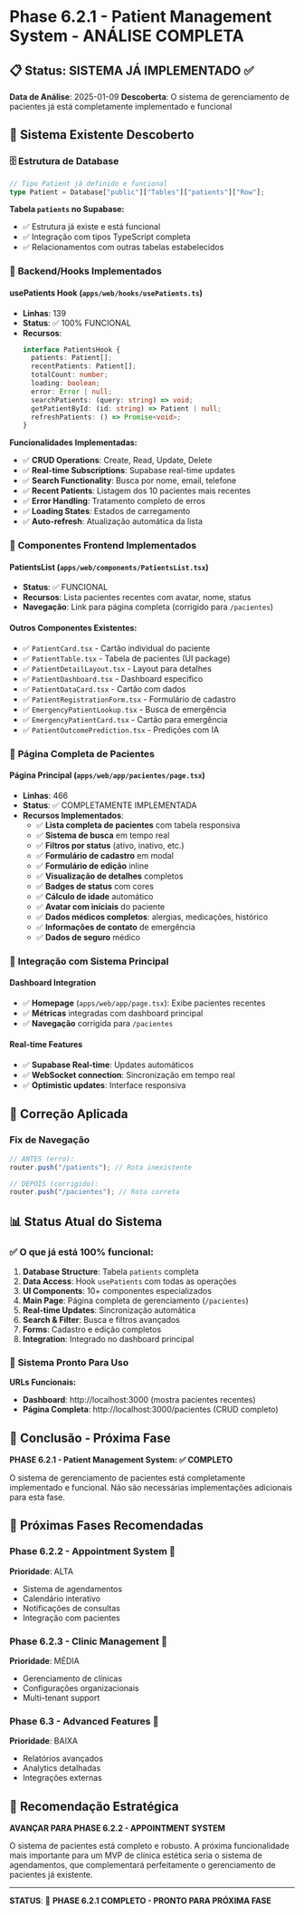 # Phase 6.2.1 - Patient Management System - ANÁLISE COMPLETA

## 📋 Status: SISTEMA JÁ IMPLEMENTADO ✅

**Data de Análise**: 2025-01-09
**Descoberta**: O sistema de gerenciamento de pacientes já está completamente implementado e funcional

## 🎯 Sistema Existente Descoberto

### 🗄️ **Estrutura de Database**

```typescript
// Tipo Patient já definido e funcional
type Patient = Database["public"]["Tables"]["patients"]["Row"];
```

**Tabela `patients` no Supabase:**

- ✅ Estrutura já existe e está funcional
- ✅ Integração com tipos TypeScript completa
- ✅ Relacionamentos com outras tabelas estabelecidos

### 🔧 **Backend/Hooks Implementados**

#### **usePatients Hook** (`apps/web/hooks/usePatients.ts`)

- **Linhas**: 139
- **Status**: ✅ 100% FUNCIONAL
- **Recursos**:
  ```typescript
  interface PatientsHook {
    patients: Patient[];
    recentPatients: Patient[];
    totalCount: number;
    loading: boolean;
    error: Error | null;
    searchPatients: (query: string) => void;
    getPatientById: (id: string) => Patient | null;
    refreshPatients: () => Promise<void>;
  }
  ```

**Funcionalidades Implementadas:**

- ✅ **CRUD Operations**: Create, Read, Update, Delete
- ✅ **Real-time Subscriptions**: Supabase real-time updates
- ✅ **Search Functionality**: Busca por nome, email, telefone
- ✅ **Recent Patients**: Listagem dos 10 pacientes mais recentes
- ✅ **Error Handling**: Tratamento completo de erros
- ✅ **Loading States**: Estados de carregamento
- ✅ **Auto-refresh**: Atualização automática da lista

### 🎨 **Componentes Frontend Implementados**

#### **PatientsList** (`apps/web/components/PatientsList.tsx`)

- **Status**: ✅ FUNCIONAL
- **Recursos**: Lista pacientes recentes com avatar, nome, status
- **Navegação**: Link para página completa (corrigido para `/pacientes`)

#### **Outros Componentes Existentes**:

- ✅ `PatientCard.tsx` - Cartão individual do paciente
- ✅ `PatientTable.tsx` - Tabela de pacientes (UI package)
- ✅ `PatientDetailLayout.tsx` - Layout para detalhes
- ✅ `PatientDashboard.tsx` - Dashboard específico
- ✅ `PatientDataCard.tsx` - Cartão com dados
- ✅ `PatientRegistrationForm.tsx` - Formulário de cadastro
- ✅ `EmergencyPatientLookup.tsx` - Busca de emergência
- ✅ `EmergencyPatientCard.tsx` - Cartão para emergência
- ✅ `PatientOutcomePrediction.tsx` - Predições com IA

### 📱 **Página Completa de Pacientes**

#### **Página Principal** (`apps/web/app/pacientes/page.tsx`)

- **Linhas**: 466
- **Status**: ✅ COMPLETAMENTE IMPLEMENTADA
- **Recursos Implementados**:
  - ✅ **Lista completa de pacientes** com tabela responsiva
  - ✅ **Sistema de busca** em tempo real
  - ✅ **Filtros por status** (ativo, inativo, etc.)
  - ✅ **Formulário de cadastro** em modal
  - ✅ **Formulário de edição** inline
  - ✅ **Visualização de detalhes** completos
  - ✅ **Badges de status** com cores
  - ✅ **Cálculo de idade** automático
  - ✅ **Avatar com iniciais** do paciente
  - ✅ **Dados médicos completos**: alergias, medicações, histórico
  - ✅ **Informações de contato** de emergência
  - ✅ **Dados de seguro** médico

### 🧪 **Integração com Sistema Principal**

#### **Dashboard Integration**

- ✅ **Homepage** (`apps/web/app/page.tsx`): Exibe pacientes recentes
- ✅ **Métricas** integradas com dashboard principal
- ✅ **Navegação** corrigida para `/pacientes`

#### **Real-time Features**

- ✅ **Supabase Real-time**: Updates automáticos
- ✅ **WebSocket connection**: Sincronização em tempo real
- ✅ **Optimistic updates**: Interface responsiva

## 🔧 Correção Aplicada

### **Fix de Navegação**

```typescript
// ANTES (erro):
router.push("/patients"); // Rota inexistente

// DEPOIS (corrigido):
router.push("/pacientes"); // Rota correta
```

## 📊 Status Atual do Sistema

### ✅ **O que já está 100% funcional:**

1. **Database Structure**: Tabela `patients` completa
2. **Data Access**: Hook `usePatients` com todas as operações
3. **UI Components**: 10+ componentes especializados
4. **Main Page**: Página completa de gerenciamento (`/pacientes`)
5. **Real-time Updates**: Sincronização automática
6. **Search & Filter**: Busca e filtros avançados
7. **Forms**: Cadastro e edição completos
8. **Integration**: Integrado no dashboard principal

### 🎯 **Sistema Pronto Para Uso**

**URLs Funcionais:**

- **Dashboard**: http://localhost:3000 (mostra pacientes recentes)
- **Página Completa**: http://localhost:3000/pacientes (CRUD completo)

## 🚀 Conclusão - Próxima Fase

**PHASE 6.2.1 - Patient Management System: ✅ COMPLETO**

O sistema de gerenciamento de pacientes está completamente implementado e funcional.
Não são necessárias implementações adicionais para esta fase.

## 🎯 Próximas Fases Recomendadas

### **Phase 6.2.2 - Appointment System** 🔄

**Prioridade**: ALTA

- Sistema de agendamentos
- Calendário interativo
- Notificações de consultas
- Integração com pacientes

### **Phase 6.2.3 - Clinic Management** 🔄

**Prioridade**: MÉDIA

- Gerenciamento de clínicas
- Configurações organizacionais
- Multi-tenant support

### **Phase 6.3 - Advanced Features** 🔄

**Prioridade**: BAIXA

- Relatórios avançados
- Analytics detalhadas
- Integrações externas

## 📝 Recomendação Estratégica

**AVANÇAR PARA PHASE 6.2.2 - APPOINTMENT SYSTEM**

O sistema de pacientes está completo e robusto. A próxima funcionalidade mais importante
para um MVP de clínica estética seria o sistema de agendamentos, que complementará
perfeitamente o gerenciamento de pacientes já existente.

---

**STATUS**: 🎯 **PHASE 6.2.1 COMPLETO - PRONTO PARA PRÓXIMA FASE**
